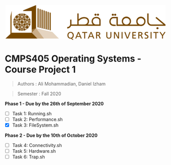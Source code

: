 <p align="center">
    <img src=".images/qulogolandscape.jpg" alt="QU Logo" width="500"/>
</p>

# CMPS405 Operating Systems - Course Project 1
>Authors : Ali Mohammadian, Daniel Izham

>Semester : Fall 2020

**Phase 1 - Due by the 26th of September 2020**
- [ ] Task 1: Running.sh
- [ ] Task 2: Performance.sh
- [x] Task 3: FileSystem.sh

**Phase 2 - Due by the 10th of October 2020**
- [ ] Task 4: Connectivity.sh
- [ ] Task 5: Hardware.sh
- [ ] Task 6: Trap.sh
